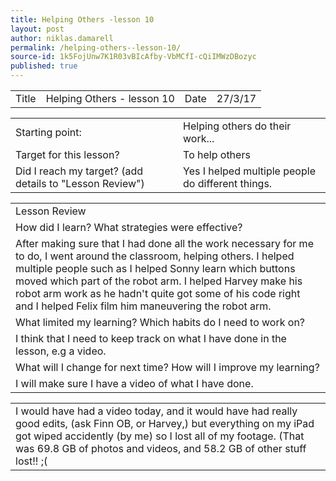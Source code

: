 ```yaml
---
title: Helping Others -lesson 10
layout: post
author: niklas.damarell
permalink: /helping-others--lesson-10/
source-id: 1k5FojUnw7K1R03vBIcAfby-VbMCfI-cQiIMWzDBozyc
published: true
---
```

<table>
  <tr>
    <td>Title</td>
    <td>Helping Others - lesson 10</td>
    <td>Date</td>
    <td>27/3/17</td>
  </tr>
</table>


<table>
  <tr>
    <td>Starting point:</td>
    <td>Helping others do their work...</td>
  </tr>
  <tr>
    <td>Target for this lesson?</td>
    <td>To help others</td>
  </tr>
  <tr>
    <td>Did I reach my target? 
(add details to "Lesson Review")</td>
    <td> Yes I helped multiple people do different things.</td>
  </tr>
</table>


<table>
  <tr>
    <td>Lesson Review</td>
  </tr>
  <tr>
    <td>How did I learn? What strategies were effective? </td>
  </tr>
  <tr>
    <td>After making sure that I had done all the work necessary for me to do, I went around the classroom, helping others. I helped multiple people such as I helped Sonny learn which buttons moved which part of the robot arm. I helped Harvey make his robot arm work as he hadn't quite got some of his code right and I helped Felix film him maneuvering the robot arm.</td>
  </tr>
  <tr>
    <td>What limited my learning? Which habits do I need to work on? </td>
  </tr>
  <tr>
    <td>I think that I need to keep track on what I have done in the lesson, e.g a video.</td>
  </tr>
  <tr>
    <td>What will I change for next time? How will I improve my learning?</td>
  </tr>
  <tr>
    <td>I will make sure I have a video of what I have done.</td>
  </tr>
</table>


<table>
  <tr>
    <td>I would have had a video today, and it would have had really good edits, (ask Finn OB, or Harvey,) but everything on my iPad got wiped accidently (by me) so I lost all of my footage. (That was 69.8 GB of photos and videos, and 58.2 GB of other stuff lost!! ;(</td>
  </tr>
</table>


